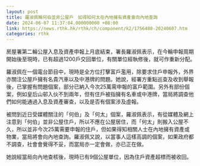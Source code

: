 ```yaml
---
layout: post
title: 羅淑佩稱何伯並非公屋戶　如得知何太在內地擁有資產會向內地查詢
date: 2024-06-07 11:37:04.000000000 +08:00
link: https://news.rthk.hk/rthk/ch/component/k2/1756480-20240607.htm
categories: rthk
---
```


房屋署第二輪公屋入息及資產申報上月底結束，署長羅淑佩表示，在今輪申報周期開始後至現時，已有超過1200戶交回單位，有關單位經執修後，就可作重新分配。　　

羅淑佩在一個電台節目中，現時是全方位打擊富戶濫用，除要求住戶申報外，外界亦關注公屋戶擁有名貴汽車以及中港牌的問題。她說，經署方重點巡查及收到舉報後，已掌握有問題個案，部分已納入今次25萬需申報的富戶範圍。另外有部份個案，例如皇后山邨入伙不到兩年，但有住戶被指擁有名車或中港牌，當局將調查他們如何能通過入息及資產審查，以及是否有個案涉及虛報。

被問到近日受媒體關注的「何伯」及「何太」個案，羅淑佩表示，有從媒體及網上注意到「何伯」並非公屋住戶，所以不應在公屋居住，而「何太」則搬入公屋不久，所以並非今次25萬需要申報的住戶，但如果得知相關人士在內地擁有資產或物業，當局將會向內地查詢。羅淑佩又說，以當事人這樣高調的個案，如果政府都不調查，社會會覺得不妥，而當局亦一定會做，亦已正在做。

她說經當局向內地查核後，現時已有9個公屋單位，因為住戶資產超標而被收回。
